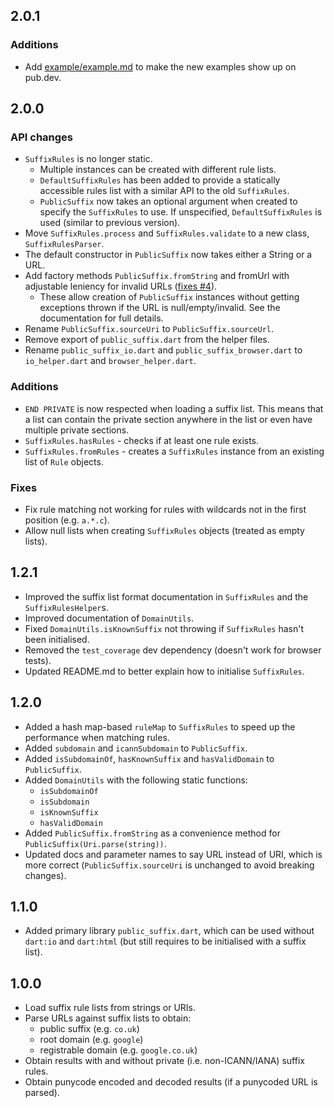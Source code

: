 ## 2.0.1
### Additions
- Add [example/example.md](example/example.md) to make the new examples show up on pub.dev. 

## 2.0.0
### API changes
- `SuffixRules` is no longer static.
    - Multiple instances can be created with different rule lists.
    - `DefaultSuffixRules` has been added to provide a statically accessible rules list with a similar API to the old `SuffixRules`.
    - `PublicSuffix` now takes an optional argument when created to specify the `SuffixRules` to use. If unspecified, `DefaultSuffixRules` is used (similar to previous version). 
- Move `SuffixRules.process` and `SuffixRules.validate` to a new class, `SuffixRulesParser`.
- The default constructor in `PublicSuffix` now takes either a String or a URL.
- Add factory methods `PublicSuffix.fromString` and fromUrl with adjustable leniency for invalid URLs ([fixes #4](https://github.com/Komposten/public_suffix/issues/4)).
    - These allow creation of `PublicSuffix` instances without getting exceptions thrown if the URL is null/empty/invalid. See the documentation for full details.
- Rename `PublicSuffix.sourceUri` to `PublicSuffix.sourceUrl`.
- Remove export of `public_suffix.dart` from the helper files.
- Rename `public_suffix_io.dart` and `public_suffix_browser.dart` to `io_helper.dart` and `browser_helper.dart`.

### Additions
- `END PRIVATE` is now respected when loading a suffix list. This means that a list can contain the private section anywhere in the list or even have multiple private sections.
- `SuffixRules.hasRules` - checks if at least one rule exists.
- `SuffixRules.fromRules` - creates a `SuffixRules` instance from an existing list of `Rule` objects.

### Fixes
- Fix rule matching not working for rules with wildcards not in the first position (e.g. `a.*.c`).
- Allow null lists when creating `SuffixRules` objects (treated as empty lists).

## 1.2.1
- Improved the suffix list format documentation in `SuffixRules` and the `SuffixRulesHelper`s.
- Improved documentation of `DomainUtils`.
- Fixed `DomainUtils.isKnownSuffix` not throwing if `SuffixRules` hasn't been initialised.
- Removed the `test_coverage` dev dependency (doesn't work for browser tests).
- Updated README.md to better explain how to initialise `SuffixRules`.

## 1.2.0
- Added a hash map-based `ruleMap` to `SuffixRules` to speed up the performance when matching rules.
- Added `subdomain` and `icannSubdomain` to `PublicSuffix`.
- Added `isSubdomainOf`, `hasKnownSuffix` and `hasValidDomain` to `PublicSuffix`.
- Added `DomainUtils` with the following static functions:
    - `isSubdomainOf`
    - `isSubdomain`
    - `isKnownSuffix`
    - `hasValidDomain`
- Added `PublicSuffix.fromString` as a convenience method for `PublicSuffix(Uri.parse(string))`.
- Updated docs and parameter names to say URL instead of URI, which is more correct (`PublicSuffix.sourceUri` is unchanged to avoid breaking changes).

## 1.1.0
- Added primary library `public_suffix.dart`, which can be used without `dart:io` and `dart:html` (but still requires to be initialised with a suffix list).

## 1.0.0
- Load suffix rule lists from strings or URIs.
- Parse URLs against suffix lists to obtain:
    - public suffix (e.g. `co.uk`)
    - root domain (e.g. `google`)
    - registrable domain (e.g. `google.co.uk`)
- Obtain results with and without private (i.e. non-ICANN/IANA) suffix rules.
- Obtain punycode encoded and decoded results (if a punycoded URL is parsed).
